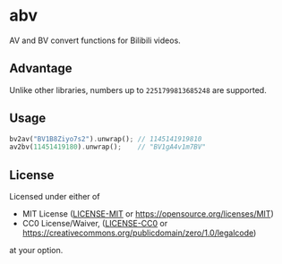 # abv

AV and BV convert functions for Bilibili videos.

## Advantage

Unlike other libraries, numbers up to `2251799813685248` are supported.

## Usage

```rust
bv2av("BV1B8Ziyo7s2").unwrap(); // 1145141919810
av2bv(11451419180).unwrap();    // "BV1gA4v1m7BV"
```

## License

Licensed under either of

- MIT License ([LICENSE-MIT](LICENSE-MIT) or <https://opensource.org/licenses/MIT>)
- CC0 License/Waiver, ([LICENSE-CC0](LICENSE-CC0) or <https://creativecommons.org/publicdomain/zero/1.0/legalcode>)

at your option.
